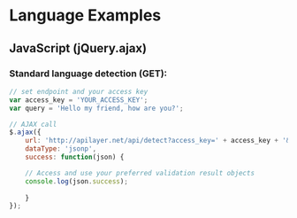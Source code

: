 # Language Examples

## JavaScript (jQuery.ajax)

### Standard language detection (GET):

```javascript
// set endpoint and your access key
var access_key = 'YOUR_ACCESS_KEY';
var query = 'Hello my friend, how are you?';

// AJAX call
$.ajax({
    url: 'http://apilayer.net/api/detect?access_key=' + access_key + '&query=' + encodeURIComponent(query),   
    dataType: 'jsonp',
    success: function(json) {

    // Access and use your preferred validation result objects
    console.log(json.success);
                
    }
});
```

